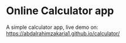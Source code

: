 # Online Calculator app

A simple calculator app, live demo on: https://abdalrahimzakaria1.github.io/calculator/
